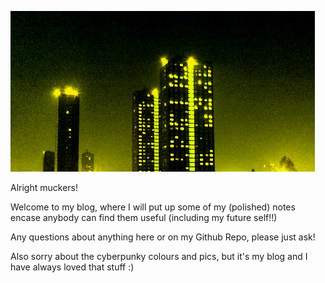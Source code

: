

![Screenshot]( /assets/images/BigMeanCity3.jpg)

Alright muckers!

Welcome to my blog, where I will put up some of my (polished) notes encase anybody can find them useful (including my future self!!)

Any questions about anything here or on my Github Repo, please just ask!

Also sorry about the cyberpunky colours and pics, but it's my blog and I have always loved that stuff :) 
